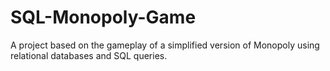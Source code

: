 # SQL-Monopoly-Game
 A project based on the gameplay of a simplified version of Monopoly using relational databases and SQL queries.
